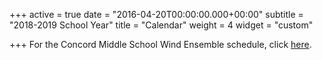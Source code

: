 +++
active = true
date = "2016-04-20T00:00:00.000+00:00"
subtitle = "2018-2019 School Year"
title = "Calendar"
weight = 4
widget = "custom"

+++
For the Concord Middle School Wind Ensemble schedule, click [here](https://docs.google.com/document/d/1t6QnszI2RTKIZdjdb37gp-YKs5rA-qRL44DGo-xptzw/edit?usp=sharing "https://docs.google.com/document/d/1t6QnszI2RTKIZdjdb37gp-YKs5rA-qRL44DGo-xptzw/edit?usp=sharing").

<iframe src="https://calendar.google.com/calendar/embed?title=Concord%20Bands&amp;showTz=0&amp;height=600&amp;wkst=1&amp;bgcolor=%23F7F7F7&amp;src=concordps.org_classroom6880af80%40group.calendar.google.com&amp;color=%230F4B38&amp;src=concordps.org_classroom60624685%40group.calendar.google.com&amp;color=%235F6B02&amp;src=concordps.org_nbu2m6begv8r25refgt02umj1c%40group.calendar.google.com&amp;color=%23875509&amp;src=concordps.org_6i05so627sshqj83nb8g56bsb8%40group.calendar.google.com&amp;color=%23B1365F&amp;src=concordps.org_classroom6d3a6565%40group.calendar.google.com&amp;color=%23691426&amp;ctz=America%2FNew_York" style="border-width:0" width="00" height="600" frameborder="0" scrolling="no"></iframe>